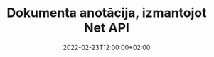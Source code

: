 ---
############################# Static ############################
layout: "product"
date: 2022-02-23T12:00:00+02:00
draft: false

product: "Annotation"
product_tag: "annotation"
platform: "Net"
platform_tag: "net"

############################# Head ############################
head_title: "Net Document Annotation API | Skatīt un komentēt PDF Word Excel PPTX attēlus"
head_description: "Net Document Annotation API. Skatīt, atzīmēt, komentēt un komentēt PDF Word DOCX, Excel XLSX, PPTX, EML EMLX, VSS VSD, OTP, CAD un attēlu failu formātus."

############################# Header ##########################
title: "Dokumenta anotācija, izmantojot Net API"
description: "Izveidojiet tīkla lietojumprogrammas ar iespējām skatīt un komentēt PDF, HTML, MS Office un citus dokumentu formātus, neinstalējot ārēju programmatūru."
button:
    enable: true
    icon: "fas fa-arrow-down"
    label: "Lejupielādēt bezmaksas izmēģinājuma versiju"
    link: "https://downloads.groupdocs.com/annotation/net"

############################# SubMenu #########################
submenu:
    enable: true
    
    left:
        img_alt: "GroupDocs.Annotation for Net"
        image: "https://www.groupdocs.cloud/templates/groupdocs/images/product-logos/groupdocs-annotation-net.png"
        product: "GroupDocs.Annotation"
        platform: "Net"

    middle:
        button:
            # button loop
            - link: "#features"
              text: "Iespējas"

            # button loop
            - link: "https://products.groupdocs.app/annotation"
              text: "Tiešraides demonstrācijas"

            # button loop
            - link: "https://purchase.groupdocs.com/pricing/annotation/net"
              text: "Cenu noteikšana"

    right:
        link_download: "https://downloads.groupdocs.com/annotation"
        link_learn: "https://docs.groupdocs.com/annotation/net/"
        link_buy: "https://purchase.groupdocs.com"

############################# Overview ############################
overview:
    enable: true
    content: |
      GroupDocs.Annotation Net API ir produkts, kas ļauj strādāt ar anotācijām dokumentos dažādās platformās un operētājsistēmās, piemēram, Android, MacOS, Linux, Windows. GroupDocs.Annotation nodrošina bibliotēku ar vienkāršu API, kas sniedz daudzas priekšrocības: piemēram, ja jums ir nepieciešams saglabāt datu konfidencialitāti vai izvēlēties, cik daudz jaudas jums ir nepieciešams, lai strādātu ar bibliotēku, vai daļēji mainīt darbu ar anotācijām, bibliotēka ir ļoti viegls un elastīgs.

      GroupDocs.Annotation for Net API ļauj strādāt ar dažāda veida anotācijām, kas ietver: tekstu, polilīniju, apgabalu, pasvītrojumu, punktu, ūdenszīmi, bultiņu, elipsi, teksta aizstāšanu, attālumu, teksta lauku, resursu rediģēšanu utt. Un atbalsta lielāko daļu populāri dokumentu formāti, piemēram: PDF, HTML, Microsoft Office Word, Excel izklājlapas, PowerPoint prezentācijas, Visio, Outlook e-pasti, attēli, metafaili, CAD zīmējumi un dažādi citi formāti. API nodrošina iespēju iegūt dokumentu lappušu sīktēlus un atbalsta anotāciju importēšanu un eksportēšanu uz PDF failiem un no tiem.

      Izmantojot bibliotēku, varat pievienot, rediģēt, izvilkt un dzēst anotācijas no dokumentiem, pagriezt dokumentus, mainīt sīktēlu risinājumu, un tas nav pilnīgs visu iespēju saraksts. Tas piedāvā arī visaptverošu datu objektu kopu, lai pielāgotu anotācijas rekvizītus atbilstoši jūsu prasībām visos atbalstītajos dokumentu formātos.

      Darbs ar GroupDocs.Annotation for Net API ir ļoti vienkāršs un sastāv tikai no dažām pamata darbībām. Vispirms ir jāiestata licence, pēc tam atlasiet failu, ar kuru vēlaties strādāt, pēc tam kaut kā manipulējiet ar dokumenta anotācijām (dzēst/rediģēt/izvilkt/dzēst) un saglabāt rezultātu. Lai iegūtu papildinformāciju, lūdzu, skatiet produkta dokumentāciju vai mūsu piemēru kopu.
      
      GroupDocs.Annotation tiek regulāri atjaunināts un sniedz atbalstu saviem klientiem, vienmēr esat laipni aicināti uzdot mums jautājumus vai sūtīt savas idejas vai pastāstīt par savām vajadzībām pēc kaut kā jauna un mēs ar prieku to ieviesīsim savās jaunajās versijās.
    tabs:
      enable: true
      
      ## TAB ONE ##
      tab_one:
        description: |
          Tālāk ir sniegts pārskats par GroupDocs.Annotation for Net:
      
        right:
          enable: true
          icon: "fab fa-html5"
          title:  Pārskats
          content: |
            * Pievienot anotācijas
            * Eksportēt anotācijas 
            * Importēt anotācijas
            * Atbildēt, pamatojoties uz komentāriem
            * Anotāciju saderība
      
      ## TAB TWO ##
      tab_two:
        description: |
          GroupDocs.Annotation for Net atbalsta visus populāros [dokumentu failu formātus](https://docs.groupdocs.com/annotation/Net/supported-document-formats/), tostarp: Microsoft Office, PDF, attēlus un daudzus citus.

        left:
          enable: true
          table:
            # table loop
            - title: "Microsoft Office Formats"
              content: |
                * **Word**: [DOC](/annotation/net/doc/), [DOCX](/annotation/net/docx/), [DOCM](/annotation/net/docm/), [DOT](/annotation/net/dot/), [DOTX](/annotation/net/dotx/), [RTF](/annotation/net/rtf/)
                * **Excel**: [XLS](/annotation/net/xls/), [XLSX](/annotation/net/xlsx/), [XLSB](/annotation/net/xlsb/), [XLSM](/annotation/net/xlsm/)
                * **PowerPoint**: [PPT](/annotation/net/ppt/), [PPTX](/annotation/net/pptx/), [PPS](/annotation/net/pps/), [PPSX](/annotation/net/ppsx/), [POTM](/annotation/net/potm/), [POTX](/annotation/net/potx/), [PPSM](/annotation/net/ppsm/), [PPTM](/annotation/net/pptm/), [WMF](/annotation/net/wmf/), [EMF](/annotation/net/emf/)
                * **Outlook**: [EML](/annotation/net/eml/), [EMLX](/annotation/net/emlx/), [MSG](/annotation/net/msg/)
                * **Visio**: [VSS](/annotation/net/vss/), [VST](/annotation/net/vst/), [VSD](/annotation/net/vsd/), [VSDX](/annotation/net/vsdx/), [VSX](/annotation/net/vsx/)

        right:
          enable: true
          table:
            # table loop
            - title: "Other Formats"
              content: |
                * **Portable**: [PDF](/annotation/net/pdf/) (PDF/A-1a, PDF/A-1b, PDF/A-2a)
                * **OpenDocument**: [ODT](/annotation/net/odt/), [ODS](/annotation/net/ods/), [ODP](/annotation/net/odp/)
                * **Images**: [BMP](/annotation/net/bmp/), [JPG](/annotation/net/jpg/), [JPEG](/annotation/net/jpeg/), [TIFF](/annotation/net/tiff/), [TIF](/annotation/net/tif/), [PNG](/annotation/net/png/), [GIF](/annotation/net/gif/), [DCM](/annotation/net/dcm/), [DICOM](/annotation/net/dicom/)
                * **AutoCAD**: [DWG](/annotation/net/dwg/), [DXF](/annotation/net/dxf/), [CAD](/annotation/net/cad/)
                * **Other**: [HTM](/annotation/net/htm/), [HTML](/annotation/net/html/), [CSV](/annotation/net/csv/), [DJVU](/annotation/net/djvu/), [OTP](/annotation/net/otp/), [OTT](/annotation/net/ott/)

      ## TAB THREE ##
      tab_three:
        description: |
          GroupDocs.Annotation for Net atbalsta šādas operētājsistēmas, ietvarus un pakotņu pārvaldniekus:
        
        left:
          enable: true
          table:
            # table loop
            - icon: "fab fa-windows"
              title:  Operētājsistēmas
              content: |
                * Windows Desktop (x86 & x64)
                * Windows Server (x86 & x64)
                * Windows Azure
                * Linux
                * MacOS

            # table loop
            - icon: "fas fa-code"
              title:  Atbalstītie ietvari
              content: |
                * .NET Standard 2.0
                * .NET Framework 2.0 or higher
                * .NET Core 2.0 or higher
                * Mono Framework 1.2 or higher

        right:
          enable: true
          table:
            # table loop
            - icon: "fas fa-box"
              title:  Pakešu pārvaldnieks
              content: |
                * NuGet
            
            # table loop
            - icon: "fas fa-tools"
              title:  Attīstības vide
              content: |
                * Microsoft Visual Studio
                * Xamarin.Android
                * Xamarin.IOS
                * Xamarin.Mac
                * MonoDevelop

############################# Features ############################
features:
    enable: true
    title: GroupDocs. Annotation for Net Features

    feature:
      # feature loop
      - icon: "fas fa-copy"
        link: "https://docs.groupdocs.com/annotation/net/basic-usage/"
        content: Pievienot, rediģēt un noņemt anotācijas un atbildes

      # feature loop
      - icon: "fas fa-eye"
        link: "https://docs.groupdocs.com/annotation/net/export-annotations/"
        content: Eksportējiet anotācijas uz dokumentu

      # feature loop
      - icon: "fas fa-bolt"
        link: "https://docs.groupdocs.com/annotation/net/evaluation-limitations-and-licensing-of-groupdocs-annotation/"
        content: Licence ar mērītāju — kontrolēti norēķini, maksājot atbilstoši API lietojumam
      
      # feature loop
      - icon: "fas fa-code"
        link: "https://docs.groupdocs.com/annotation/net/extract-annotations-from-document/"
        content: Vienas funkcijas izsaukums, lai ielādētu visas dokumenta anotācijas

      # feature loop
      - icon: "fas fa-cloud"
        link: "https://docs.groupdocs.com/annotation/net/add-point-annotation/"
        content: Piešķiriet vērtību punkta anotācijai vai pārvietojiet esošā punkta vērtību

      # feature loop
      - icon: "fas fa-remove-format"
        link: "https://docs.groupdocs.com/annotation/net/add-link-annotation/"
        content: Pievienojiet saites anotāciju PDF, Word un PowerPoint slaidiem

      # feature loop
      - icon: "fas fa-comment-slash"
        link: "https://docs.groupdocs.com/annotation/net/basic-usage/"
        content: Iestatiet anotācijas fona krāsu vai noņemiet visas anotācijas no dokumenta

      # feature loop
      - icon: "fas fa-border-all"
        link: "https://docs.groupdocs.com/annotation/net/generate-document-pages-preview/"
        content: Anotējiet PDF failus ar precizitāti — iegūstiet PDF dokumentu attēlu un kešatmiņas lapu priekšskatījumus

      # feature loop
      - icon: "fas fa-wrench"
        link: "https://docs.groupdocs.com/annotation/net/import-annotations/"
        content: Iegūstiet teksta anotācijas koordinātas dokumenta attēla attēlojumā

      # feature loop
      - icon: "fas fa-columns"
        link: "https://docs.groupdocs.com/annotation/net/add-area-annotation/"
        content: Saistiet lietotāju komentārus ar apgabala anotāciju un ligzdoto komentāru atbalstu

      # feature loop
      - icon: "fas fa-file-word"
        link: "https://docs.groupdocs.com/annotation/net/add-arrow-annotation/"
        content: Izmantojiet bultiņu anotāciju, lai norādītu uz konkrētu saturu

      # feature loop
      - icon: "fas fa-envelope"
        link: "https://docs.groupdocs.com/annotation/net/add-distance-annotation/"
        content: Izmantojiet attāluma anotāciju, lai novilktu līniju, kas attēlo attālumu starp objektiem

      # feature loop
      - icon: "fas fa-print"
        link: "https://docs.groupdocs.com/annotation/net/add-point-annotation/"
        content: Uz punktu balstīta anotācija, kas tiek parādīta, noklikšķinot uz loga, lai pievienotu komentārus

      # feature loop
      - icon: "fas fa-file-archive"
        link: "https://docs.groupdocs.com/annotation/net/add-polyline-annotation/"
        content: Izveidojiet savienotu līniju segmentu secību, kas izveidota kā polilīnijas anotācija

      # feature loop
      - icon: "fas fa-lock"
        link: "https://docs.groupdocs.com/annotation/net/add-ellipse-annotation/"
        content: Izveidojiet taisnu līniju segmentus, loka segmentus vai abu kombināciju

      # feature loop
      - icon: "fas fa-file-code"
        link: "https://docs.groupdocs.com/annotation/net/add-area-annotation/"
        content: Atzīmējiet rediģēšanai ierosinātās dokumentu zonas
      
      # feature loop
      - icon: "fas fa-fill-drip"
        link: "https://docs.groupdocs.com/annotation/net/add-image-annotation/"
        content: Pievienojiet attēla anotāciju PDF, diagrammām, Word, Excel, prezentācijām un attēliem

      # feature loop
      - icon: "fas fa-file-excel"
        link: "https://docs.groupdocs.com/annotation/net/add-annotation-to-the-document/"
        content: Pievienojiet dokumentam teksta lauku un teksta zīmogu vai ūdenszīmi

      # feature loop
      - icon: "fas fa-heading"
        link: "https://docs.groupdocs.com/annotation/net/add-annotation-to-the-document/"
        content: Dokumentā pārsvītrojiet, pasvītrojiet vai nomainiet noteiktu tekstu

      # feature loop
      - icon: "fas fa-project-diagram"
        link: "https://docs.groupdocs.com/annotation/net/update-annotations/"
        content: Mainiet anotācijas izmērus, piešķirot jaunus augstuma un platuma parametrus

      # feature loop
      - icon: "fas fa-cube"
        link: "https://docs.groupdocs.com/annotation/net/generate-document-pages-preview/"
        content: Iegūstiet dokumentu lapu sīktēlus. Pārvaldiet dažādus anotētus dokumentus attēliem un diagrammām

      # feature loop
      - icon: "fab fa-uncharted"
        link: "https://docs.groupdocs.com/annotation/net/export-annotations/"
        content: Eksportējiet anotācijas uz vairāku lappušu TIFF failiem un strādājiet ar tiem
  
      # feature loop
      - icon: "fab fa-uncharted"
        link: "https://docs.groupdocs.com/annotation/net/add-watermark-annotation/"
        content: Pielāgojiet vertikālo un horizontālo līdzinājumu ūdenszīmes anotācijai
  
      # feature loop
      - icon: "fab fa-uncharted"
        link: "https://docs.groupdocs.com/annotation/net/add-text-field-annotation/"
        content: Pievienot teksta horizontālo līdzinājumu teksta laukam

      # feature loop
      - icon: "fab fa-uncharted"
        link: "https://docs.groupdocs.com/annotation/net/document-text-info/"
        content: Iegūt informāciju par dokumenta teksta rindām (teksts, platums, augstums, atkāpes)

    more_feature:
      # more_feature_loop
      - title: Atbalsts vairāku veidu anotācijām
        content: |
          GroupDocs.Annotation for .NET ļauj strādāt ar dažāda veida anotācijām. Tas nodrošina brīvību un vieglu saziņu, vienlaikus sadarbojoties ar savu komandu uzdevumu veikšanā. Varat izmantot anotācijas, piemēram, apgabala anotāciju (atzīmējiet apgabalu kā taisnstūri un pievienojiet tam piezīmes), punktu anotāciju (pielīmējiet komentārus jebkurā dokumenta vietā), teksta anotāciju (pievienojiet komentāru atlasītajam tekstam), svītrojumu/pasvītrojumu ( lietota rindkopai), polilīnijas anotācija (zīmējiet formas un brīvrokas līnijas), bultiņu anotācija (bultiņas rādītājs ar pievienotiem komentāriem), elipses anotācija (rādīt tekstu elipsē), attāluma anotācija (zīmējiet līniju, kas attēlo attālumu starp objektiem), saite anotācija (pievienot tīmekļa saites atbalstītajiem dokumentu formātiem) un ūdenszīmes anotācija (dokumentam var pievienot teksta zīmogu vai ūdenszīmi).

          ```cs
          // Initialize list of AnnotationInfo
          List<AnnotationInfo> annotations = new List<AnnotationInfo>();
          // Initialize text annotation
          AnnotationInfo textAnnotation = new AnnotationInfo
          {
            Box = new Rectangle((float)265.44, (float)153.86, 206, 36), Type = AnnotationType.Text 
          };
          // Add annotation to list
          annotations.Add(textAnnotation);
          // Get input file stream
          Stream inputFile = new FileStream("D:/input.pdf", FileMode.Open, File
          .ReadWrite);
          // Export annotation and save output file
          CommonUtilities.SaveOutputDocument(inputFile, annotations, DocumentType.Pdf);
          ```

############################# Support ############################
support:
    enable: true

############################# Solutions ############################
solutions:
    enable: true
    title: GroupDocs.Annotation piedāvā dokumentu skatīšanas API citām populārām izstrādes vidēm

    solution:
        # solution loop
        - img_alt: "GroupDocs.Annotation for Java"
          image: "https://www.groupdocs.cloud/templates/groupdocs/images/product-logos/groupdocs-annotation-java.png"
          product: "GroupDocs.Annotation"
          platform: "Java"
          link: "/annotation/java/"

############################# Back to top ###############################
back_to_top:
  enable: true
---